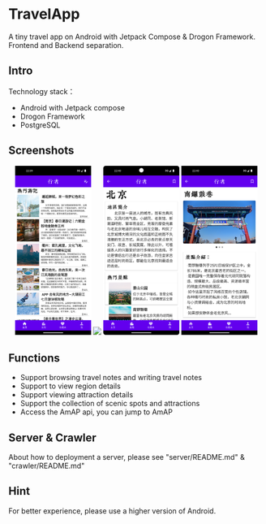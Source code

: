 # TravelApp
A tiny travel app on Android with Jetpack Compose & Drogon Framework. Frontend and Backend separation.
## Intro
Technology stack：
+ Android with Jetpack compose
+ Drogon Framework
+ PostgreSQL

## Screenshots
<center class="half">
    <img src="img/Screenshot_20230401_223940.png" width="150"/>
    <img src="img/Screenshot_20230401_223959.png" width="150"/>
    <img src="img/Screenshot_20230401_224045.png" width="150"/>
    <img src="img/Screenshot_20230401_224100.png" width="150"/>
</center>

## Functions
+ Support browsing travel notes and writing travel notes
+ Support to view region details
+ Support viewing attraction details
+ Support the collection of scenic spots and attractions
+ Access the AmAP api, you can jump to AmAP

## Server & Crawler
About how to deployment a server, please see "server/README.md" & "crawler/README.md"

## Hint
For better experience, please use a higher version of Android.


